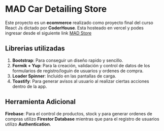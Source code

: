 # MAD Car Detailing Store
Este proyecto es un **ecommerce** realizado como proyecto final del curso React Js dictado por **CoderHouse**.
Esta hosteado en vercel y podes ingresar desde el siguiente link [MAD Store](https://mad-product-store.vercel.app/)
## Librerias utilizadas
1. **Bootstrap**: Para conseguir un diseño rapido y sencillo.
2. **Formik + Yup**: Para la creación, validación y control de datos de los formularios de registro/loguin de usuarios y ordenes de compra.
3. **Loader Spinner**: Incluido en las pantallas de carga.
4. **Toastify**: Para generar avisos al usuario al realizar ciertas acciones dentro de la app.
## Herramienta Adicional
**Firebase**: Para el control de productos, stock y para generar ordenes de compras utilizo **Firestor Database** mientras que para el registro de usuarios utilizo **Authentication**.